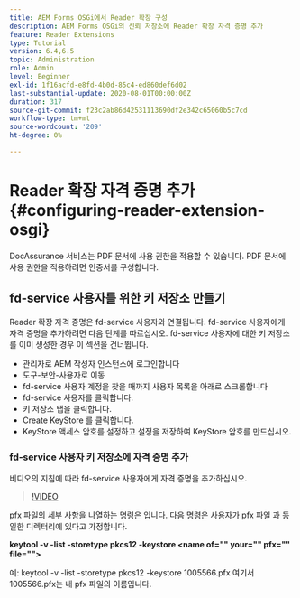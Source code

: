 ```yaml
---
title: AEM Forms OSGi에서 Reader 확장 구성
description: AEM Forms OSGi의 신뢰 저장소에 Reader 확장 자격 증명 추가
feature: Reader Extensions
type: Tutorial
version: 6.4,6.5
topic: Administration
role: Admin
level: Beginner
exl-id: 1f16acfd-e8fd-4b0d-85c4-ed860def6d02
last-substantial-update: 2020-08-01T00:00:00Z
duration: 317
source-git-commit: f23c2ab86d42531113690df2e342c65060b5c7cd
workflow-type: tm+mt
source-wordcount: '209'
ht-degree: 0%

---
```


# Reader 확장 자격 증명 추가{#configuring-reader-extension-osgi}

DocAssurance 서비스는 PDF 문서에 사용 권한을 적용할 수 있습니다. PDF 문서에 사용 권한을 적용하려면 인증서를 구성합니다.

## fd-service 사용자를 위한 키 저장소 만들기

Reader 확장 자격 증명은 fd-service 사용자와 연결됩니다. fd-service 사용자에게 자격 증명을 추가하려면 다음 단계를 따르십시오. fd-service 사용자에 대한 키 저장소를 이미 생성한 경우 이 섹션을 건너뜁니다.

* 관리자로 AEM 작성자 인스턴스에 로그인합니다
* 도구-보안-사용자로 이동
* fd-service 사용자 계정을 찾을 때까지 사용자 목록을 아래로 스크롤합니다
* fd-service 사용자를 클릭합니다.
* 키 저장소 탭을 클릭합니다.
* Create KeyStore 를 클릭합니다.
* KeyStore 액세스 암호를 설정하고 설정을 저장하여 KeyStore 암호를 만드십시오.

### fd-service 사용자 키 저장소에 자격 증명 추가

비디오의 지침에 따라 fd-service 사용자에게 자격 증명을 추가하십시오.

>[!VIDEO](https://video.tv.adobe.com/v/335849?quality=12&learn=on)


pfx 파일의 세부 사항을 나열하는 명령은 입니다. 다음 명령은 사용자가 pfx 파일 과 동일한 디렉터리에 있다고 가정합니다.

**keytool -v -list -storetype pkcs12 -keystore &lt;name of=&quot;&quot; your=&quot;&quot; pfx=&quot;&quot; file=&quot;&quot;>**

예: keytool -v -list -storetype pkcs12 -keystore 1005566.pfx 여기서 1005566.pfx는 내 pfx 파일의 이름입니다.

